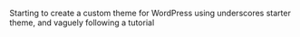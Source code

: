 Starting to create a custom theme for WordPress using underscores starter theme, and vaguely following a tutorial